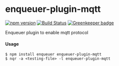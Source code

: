 # enqueuer-plugin-mqtt
[![npm version](https://badge.fury.io/js/enqueuer-plugin-mqtt.svg)](https://badge.fury.io/js/enqueuer-plugin-mqtt) [![Build Status](https://travis-ci.org/lopidio/enqueuer-plugin-mqtt.svg?branch=master)](https://travis-ci.org/lopidio/enqueuer-plugin-mqtt) [![Greenkeeper badge](https://badges.greenkeeper.io/lopidio/enqueuer-plugin-mqtt.svg)](https://greenkeeper.io/)

Enqueuer plugin to enable mqtt protocol
#### Usage
    $ npm install enqueuer enqueuer-plugin-mqtt
    $ nqr -a <testing-file> -l enqueuer-plugin-mqtt
